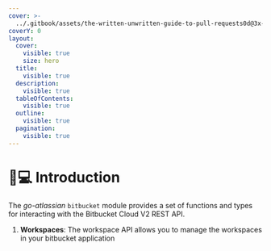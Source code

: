 ```yaml
---
cover: >-
  ../.gitbook/assets/the-written-unwritten-guide-to-pull-requests0d@3x-1560x760.png
coverY: 0
layout:
  cover:
    visible: true
    size: hero
  title:
    visible: true
  description:
    visible: true
  tableOfContents:
    visible: true
  outline:
    visible: true
  pagination:
    visible: true
---
```


# 👨💻 Introduction

The _go-atlassian_ `bitbucket` module provides a set of functions and types for interacting with the Bitbucket Cloud V2 REST API.&#x20;

1. **Workspaces**: The workspace API allows you to manage the workspaces in your bitbucket application
